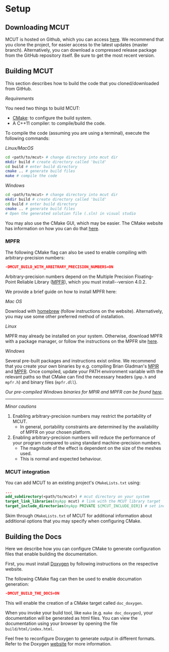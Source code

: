 # Setup

## Downloading MCUT

MCUT is hosted on Github, which you can access [here](https://github.com/cutdigital/mcut.git). We recommend that you clone the project, for easier access to the latest updates (master branch). Alternatively, you can download a compressed release package from the GitHub repository itself. Be sure to get the most recent version.

## Building MCUT

This section describes how to build the code that you cloned/downloaded from GitHub.

*Requirements*

You need two things to build MCUT:

* [CMake](https://cmake.org/): to configure the build system. 
* A C++11 compiler: to compile/build the code. 

To compile the code (assuming you are using a terminal), execute the following commands:

*Linux/MacOS*
```sh
cd <path/to/mcut> # change directory into mcut dir
mkdir build # create directory called 'build'
cd build # enter build directory
cmake .. # generate build files
make # compile the code
```

*Windows*
```sh
cd <path/to/mcut> # change directory into mcut dir
mkdir build # create directory called 'build'
cd build # enter build directory
cmake .. # generate build files
# Open the generated solution file (.sln) in visual studio
```

You may also use the CMake GUI, which may be easier. The CMake website has information on how you can do that [here](https://cmake.org/runningcmake/).

### MPFR

The following CMake flag can also be used to enable compiling with arbitrary-precision numbers:

```cmake
-DMCUT_BUILD_WITH_ARBITRARY_PRECISION_NUMBERS=ON
```

Arbitrary-precision numbers depend on the Multiple Precision Floating-Point Reliable Library ([MPFR](https://www.mpfr.org/)), which you must install--version 4.0.2. 

We provide a brief guide on how to install MPFR here:

*Mac OS*

Download with [homebrew](https://brewinstall.org/Install-mpfr-on-Mac-with-Brew/) (follow instructions on the website). Alternatively, you may use some other preferred method of installation. 

*Linux*

MPFR may already be installed on your system. Otherwise, download MPFR with a package manager, or follow the instructions on the MPFR site [here](https://www.mpfr.org/mpfr-current/mpfr.html).

*Windows*

Several pre-built packages and instructions exist online. We recommend that you create your own binaries by e.g. compiling Brian Gladman's [MPIR](https://github.com/BrianGladman/mpir ) and [MPFR](https://github.com/BrianGladman/mpfr). Once compiled, update your PATH environment variable with the relevant paths so that CMake can find the necessary headers (`gmp.h` and `mpfr.h`) and binary files (`mpfr.dll`).

_Our pre-compiled Windows binaries for MPIR and MPFR can be found [here](https://github.com/cutdigital/mcut.github.io/blob/master/docs/media/gmp-vs2017.zip)._

----

*Minor cautions*

1. Enabling arbitrary-precision numbers may restrict the portability of MCUT.      
    - In general, portability constraints are determined by the availability of MPFR on your chosen platform. 
2. Enabling arbitrary-precision numbers will reduce the performance of your program compared to using standard machine-precision numbers.  
    - The magnitude of the effect is dependent on the size of the meshes used. 
    - This is normal and expected behaviour.

### MCUT integration 

You can add MCUT to an existing project's `CMakeLists.txt` using:

```cmake
...
add_subdirectory(<path/to/mcut>) # mcut directory on your system
target_link_libraries(myApp mcut) # link with the MCUT library target
target_include_directories(myApp PRIVATE ${MCUT_INCLUDE_DIR}) # set include dir of MCUT headers
```

Skim through `CMakeLists.txt` of MCUT for additional information about additional options that you may specify when configuring CMake.

## Building the Docs

Here we describe how you can configure CMake to generate configuration files that enable building the documentation.

First, you must install [Doxygen](https://www.doxygen.nl/index.html) by following instructions on the respective website.

The following CMake flag can then be used to enable documation generation:

```cmake
-DMCUT_BUILD_THE_DOCS=ON
```

This will enable the creation of a CMake target called ```doc_doxygen```.

When you invoke your build tool, like `make` (e.g. ```make doc_doxygen```), your documentation will be generated as html files. You can view the documentation using your browser by opening the file `build/html/index.html`. 

Feel free to reconfigure Doxygen to generate output in different formats. Refer to the Doxygen [website](https://www.doxygen.nl/index.html) for more information.